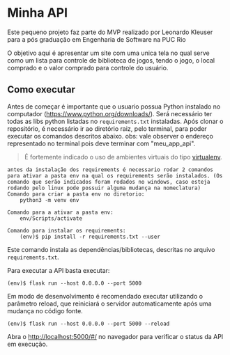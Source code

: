 # Minha API

Este pequeno projeto faz parte do MVP realizado por Leonardo Kleuser para a pós graduação em Engenharia de Software na PUC Rio

O objetivo aqui é apresentar um site com uma unica tela no qual serve como um lista para controle de biblioteca de jogos, tendo o jogo, o local comprado e o valor comprado para controle do usuário.

## Como executar

Antes de começar é importante que o usuario possua Python instalado no computador (https://www.python.org/downloads/).
Será necessário ter todas as libs python listadas no `requirements.txt` instaladas.
Após clonar o repositório, é necessário ir ao diretório raiz, pelo terminal, para poder executar os comandos descritos abaixo.
obs: vale observer o endereço representado no terminal pois deve terminar com "meu_app_api".

> É fortemente indicado o uso de ambientes virtuais do tipo [virtualenv](https://virtualenv.pypa.io/en/latest/installation.html).

```
antes da instalação dos requirements é necessario rodar 2 comandos para ativar a pasta env na qual os requirements serão instalados. (Os comando que serão indicados foram rodados no windows, caso esteja rodando pelo linux pode possuir alguma mudança na nomeclatura)
Comando para criar a pasta env no diretorio:
    python3 -m venv env

Comando para a ativar a pasta env:
    env/Scripts/activate

Comando para instalar os requirements:
    (env)$ pip install -r requirements.txt --user
```

Este comando instala as dependências/bibliotecas, descritas no arquivo `requirements.txt`.

Para executar a API basta executar:

```
(env)$ flask run --host 0.0.0.0 --port 5000
```

Em modo de desenvolvimento é recomendado executar utilizando o parâmetro reload, que reiniciará o servidor
automaticamente após uma mudança no código fonte.

```
(env)$ flask run --host 0.0.0.0 --port 5000 --reload
```

Abra o [http://localhost:5000/#/](http://localhost:5000/#/) no navegador para verificar o status da API em execução.
